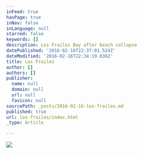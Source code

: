 ```yaml
---
inFeed: true
hasPage: true
inNav: false
inLanguage: null
starred: false
keywords: []
description: Los Frailes Bay after beach collapse
datePublished: '2016-02-16T22:37:01.524Z'
dateModified: '2016-02-16T22:34:19.836Z'
title: Los Frailes
author: []
authors: []
publisher:
  name: null
  domain: null
  url: null
  favicon: null
sourcePath: _posts/2016-02-16-los-frailes.md
published: true
url: los-frailes/index.html
_type: Article

---
```

![](https://the-grid-user-content.s3-us-west-2.amazonaws.com/0873fe20-a017-4f04-9282-f20ca4252089.JPG)